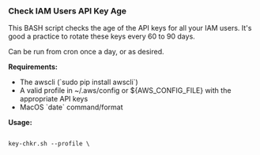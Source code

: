 ### Check IAM Users API Key Age

<p>
This BASH script checks the age of the API keys for all your IAM users.
It's good a practice to rotate these keys every 60 to 90 days.

<p>
Can be run from cron once a day, or as desired.


<b>Requirements:</b>
<ul>
 <li> The awscli  (`sudo pip install awscli`)
 <li> A valid profile in ~/.aws/config or ${AWS_CONFIG_FILE} with the appropriate API keys
 <li> MacOS `date` command/format
</ul>

<b>Usage:</b>
<p>
<code>
key-chkr.sh --profile \<profile_name\>
</code>
